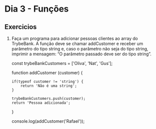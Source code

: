  # Dia 3 - Funções

 ## Exercicios

 1. Faça um programa para adicionar pessoas clientes ao array do TrybeBank. 
    A função deve se chamar addCustomer e receber um parâmetro do tipo string 
    e, caso o parâmetro não seja do tipo string, imprimir a mensagem: 
    “O parâmetro passado deve ser do tipo string”.


    const trybeBankCustomers = ['Oliva', 'Nat', 'Gus'];

    function addCustomer (customer) {
        
        if(typeof customer != 'string') {
            return 'Não é uma string';
        }
        
        trybeBankCustomers.push(customer);
        return 'Pessoa adicionada';
    }

    console.log(addCustomer('Rafael'));




